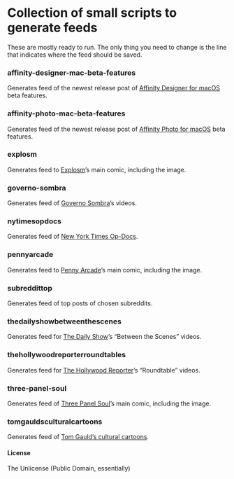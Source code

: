 # Collection of small scripts to generate feeds

These are mostly ready to run. The only thing you need to change is the line that indicates where the feed should be saved.

### affinity-designer-mac-beta-features
Generates feed of the newest release post of [Affinity Designer for macOS](https://forum.affinity.serif.com/index.php?/forum/15-designer-beta-on-mac/) beta features.

### affinity-photo-mac-beta-features
Generates feed of the newest release post of [Affinity Photo for macOS](https://forum.affinity.serif.com/index.php?/forum/19-photo-beta-on-mac/) beta features.

### explosm
Generates feed to [Explosm](http://explosm.net/)’s main comic, including the image.

### governo-sombra
Generates feed of [Governo Sombra](https://www.tsf.pt/programa/governo-sombra/artigos.html)’s videos.

### nytimesopdocs
Generates feed of [New York Times Op-Docs](https://www.nytimes.com/video/op-docs).

### pennyarcade
Generates feed to [Penny Arcade](http://penny-arcade.com/)’s main comic, including the image.

### subreddittop
Generates feed of top posts of chosen subreddits.

### thedailyshowbetweenthescenes
Generates feed for [The Daily Show](https://www.youtube.com/channel/UCwWhs_6x42TyRM4Wstoq8HA/)’s “Between the Scenes” videos.

### thehollywoodreporterroundtables
Generates feed for [The Hollywood Reporter](https://www.youtube.com/playlist?list=PLhKcXp78wsasvx-W9mZqEql3RB6xSciX4)’s “Roundtable” videos.

### three-panel-soul
Generates feed of [Three Panel Soul](http://threepanelsoul.com/)’s main comic, including the image.

### tomgauldsculturalcartoons
Generates feed of [Tom Gauld’s cultural cartoons](http://www.theguardian.com/books/series/tom-gauld-s-cultural-cartoons).

#### License
The Unlicense (Public Domain, essentially)
